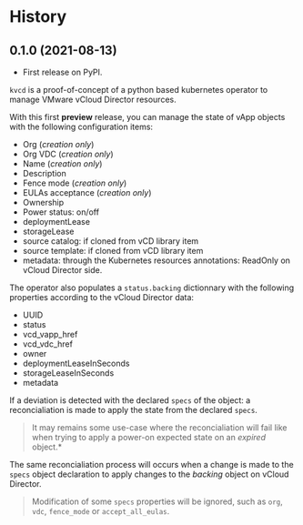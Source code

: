 # History


## 0.1.0 (2021-08-13)

* First release on PyPI.

`kvcd` is a proof-of-concept of a python based kubernetes operator to manage VMware vCloud Director resources.

With this first **preview** release, you can manage the state of vApp objects with the following configuration items:

* Org (*creation only*)
* Org VDC (*creation only*)
* Name (*creation only*)
* Description
* Fence mode (*creation only*)
* EULAs acceptance (*creation only*)
* Ownership
* Power status: on/off
* deploymentLease
* storageLease
* source catalog: if cloned from vCD library item
* source template: if cloned from vCD library item
* metadata: through the Kubernetes resources annotations: ReadOnly on vCloud Director side.

The operator also populates a `status.backing` dictionnary with the following properties according to the vCloud
Director data:

* UUID
* status
* vcd_vapp_href
* vcd_vdc_href
* owner
* deploymentLeaseInSeconds
* storageLeaseInSeconds
* metadata

If a deviation is detected with the declared `specs` of the object: a reconcialiation is made to apply the state from
the declared `specs`.

> It may remains some use-case where the reconcialiation will fail like when trying to apply a
power-on expected state on an *expired* object.*

The same reconcialiation process will occurs when a change is made to the `specs` object declaration to apply changes
to the *backing* object on vCloud Director.

> Modification of some `specs` properties will be ignored, such as `org`, `vdc`, `fence_mode` or `accept_all_eulas`.
